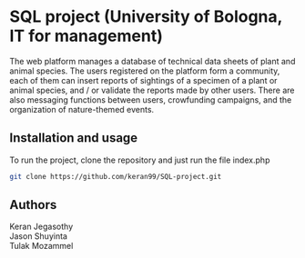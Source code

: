 # SQL project (University of Bologna, IT for management)
The web platform manages a database of technical data sheets of plant and animal species. The users registered on the platform form a community, each of them can insert reports of sightings of a specimen of a plant or animal species, and / or validate the reports made by other users. There are also messaging functions between users, crowfunding campaigns, and the organization of nature-themed events.

## Installation and usage
To run the project, clone the repository and just run the file index.php
```bash
git clone https://github.com/keran99/SQL-project.git
```

## Authors
Keran Jegasothy <br/>
Jason Shuyinta  <br/>
Tulak Mozammel

